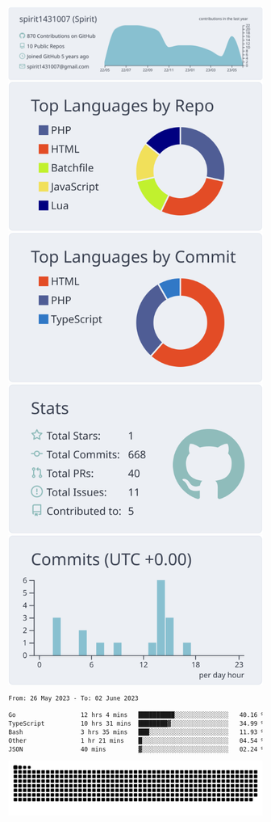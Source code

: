 [![](https://raw.githubusercontent.com/spirit1431007/spirit1431007/master/profile-summary-card-output/nord_bright/0-profile-details.svg)](https://git.io/spiritx)
[![](https://raw.githubusercontent.com/spirit1431007/spirit1431007/master/profile-summary-card-output/nord_bright/1-repos-per-language.svg)](https://git.io/spiritx) [![](https://raw.githubusercontent.com/spirit1431007/spirit1431007/master/profile-summary-card-output/nord_bright/2-most-commit-language.svg)](https://git.io/spiritx)
[![](https://raw.githubusercontent.com/spirit1431007/spirit1431007/master/profile-summary-card-output/nord_bright/3-stats.svg)](https://git.io/spiritx) [![](https://raw.githubusercontent.com/spirit1431007/spirit1431007/master/profile-summary-card-output/nord_bright/4-productive-time.svg)](https://git.io/spiritx)

<!--START_SECTION:waka-->

```txt
From: 26 May 2023 - To: 02 June 2023

Go                  12 hrs 4 mins   ██████████░░░░░░░░░░░░░░░   40.16 %
TypeScript          10 hrs 31 mins  ████████▓░░░░░░░░░░░░░░░░   34.99 %
Bash                3 hrs 35 mins   ███░░░░░░░░░░░░░░░░░░░░░░   11.93 %
Other               1 hr 21 mins    █░░░░░░░░░░░░░░░░░░░░░░░░   04.54 %
JSON                40 mins         ▓░░░░░░░░░░░░░░░░░░░░░░░░   02.24 %
```

<!--END_SECTION:waka-->

![contribution](https://github.com/spirit1431007/spirit1431007/blob/output/github-contribution-grid-snake.svg)

